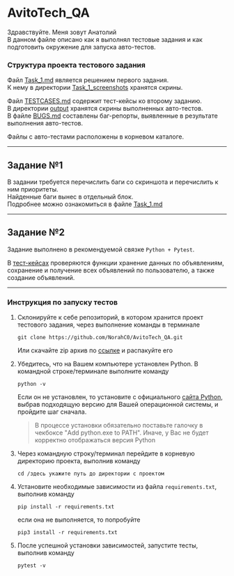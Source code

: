 # AvitoTech_QA

Здравствуйте. Меня зовут Анатолий  
В данном файле описано как я выполнял тестовые задания и как подготовить окружение для запуска авто-тестов.

### Структура проекта тестового задания
Файл [Task_1.md](./Task_1.md) является решением первого задания.  
К нему в директории [Task_1_screenshots](./Task_1_screenshots) хранятся скрины.  

Файл [TESTCASES.md](./TESTCASES.md) содержит тест-кейсы ко второму заданию.  
В директории [output](./output) хранятся скрины выполненных авто-тестов.  
В файле [BUGS.md](./BUGS.md) составлены баг-репорты, выявленные в результате выполнения авто-тестов.  

Файлы с авто-тестами расположены в корневом каталоге. 

---

## Задание №1

В задании требуется перечислить баги со скриншота и перечислить к ним приоритеты.  
Найденные баги вынес в отдельный блок.  
Подробнее можно ознакомиться в файле [Task_1.md](./Task_1.md)

---

## Задание №2

Задание выполнено в рекомендуемой связке `Python + Pytest`.  

В [тест-кейсах](./TESTCASES.md) проверяются функции хранение данных по объявлениям, сохранение и получение всех объявлений по пользователю, а также создание объявлений.  


---

### Инструкция по запуску тестов
1. Склонируйте к себе репозиторий, в котором хранится проект тестового задания, через выполнение команды в терминале
    ```
    git clone https://github.com/NorahC0/AvitoTech_QA.git
    ```
    Или скачайте zip архив по [ссылке](https://github.com/NorahC0/AvitoTech_QA/archive/refs/heads/main.zip) и распакуйте его


2. Убедитесь, что на Вашем компьютере установлен Python. В командной строке/терминале выполните команду
    ```
    python -v
    ```  

    Если он не установлен, то установите с официального [сайта Python](https://www.python.org/downloads/), выбрав подходящую версию для Вашей операционной системы, и пройдите шаг сначала.  
    >В процессе установки обязательно поставьте галочку в чекбоксе "Add python.exe to PATH". Иначе, у Вас не будет корректно отображаться версия Python


3. Через командную строку/терминал перейдите в корневую директорию проекта, выполнив команду
   ```
   cd /здесь укажите путь до директории с проектом
   ```


4. Установите необходимые зависимости из файла `requirements.txt`, выполнив команду  
   ```
   pip install -r requirements.txt
   ```
   если она не выполняется, то попробуйте
   ```
   pip3 install -r requirements.txt
   ```


5. После успешной установки зависимостей, запустите тесты, выполнив команду
   ```
   pytest -v
   ```
